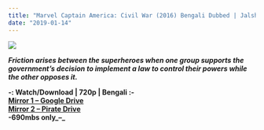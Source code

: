 ```yaml
---
title: "Marvel Captain America: Civil War (2016) Bengali Dubbed | Jalsha Movies"
date: "2019-01-14"
---
```


[![](https://2.bp.blogspot.com/-yABYOaT2nsw/XDNj5XpTfMI/AAAAAAAACBs/j3HcdFIIBKgOrK4q59Ox4-rn4YpDbxw6QCLcBGAs/s400/c10c2b_f012b9df02114797b852425027eb49e5.jpg)](https://2.bp.blogspot.com/-yABYOaT2nsw/XDNj5XpTfMI/AAAAAAAACBs/j3HcdFIIBKgOrK4q59Ox4-rn4YpDbxw6QCLcBGAs/s1600/c10c2b_f012b9df02114797b852425027eb49e5.jpg)

**_Friction arises between the superheroes when one group supports the government’s decision to implement a law to control their powers while the other opposes it._**  
  

**\-: Watch/Download | 720p | Bengali :-**  
**[Mirror 1 – Google Drive](http://dapalan.com/H2yQ)**  
**[Mirror 2 – Pirate Drive](http://shrinkybee.com/pUwnV)**  
**\-690mbs only_–_**
